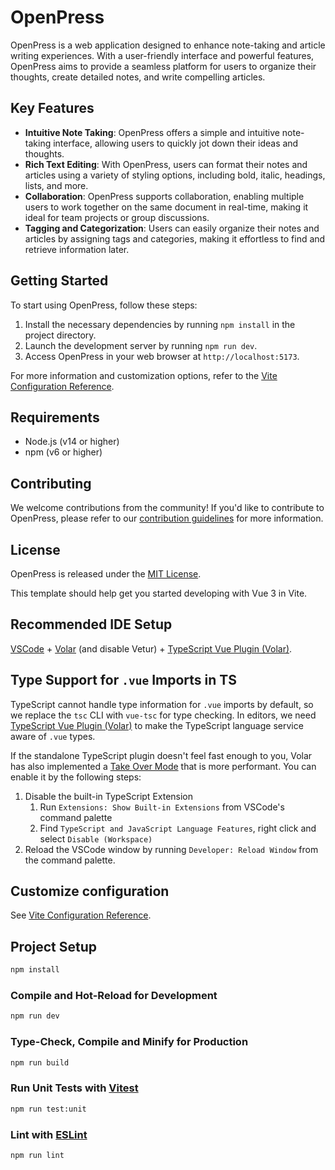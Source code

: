 # OpenPress

OpenPress is a web application designed to enhance note-taking and article writing experiences. With a user-friendly interface and powerful features, OpenPress aims to provide a seamless platform for users to organize their thoughts, create detailed notes, and write compelling articles.

## Key Features

- **Intuitive Note Taking**: OpenPress offers a simple and intuitive note-taking interface, allowing users to quickly jot down their ideas and thoughts.
- **Rich Text Editing**: With OpenPress, users can format their notes and articles using a variety of styling options, including bold, italic, headings, lists, and more.
- **Collaboration**: OpenPress supports collaboration, enabling multiple users to work together on the same document in real-time, making it ideal for team projects or group discussions.
- **Tagging and Categorization**: Users can easily organize their notes and articles by assigning tags and categories, making it effortless to find and retrieve information later.

## Getting Started

To start using OpenPress, follow these steps:

1. Install the necessary dependencies by running `npm install` in the project directory.
2. Launch the development server by running `npm run dev`.
3. Access OpenPress in your web browser at `http://localhost:5173`.

For more information and customization options, refer to the [Vite Configuration Reference](https://vitejs.dev/config/).

## Requirements

- Node.js (v14 or higher)
- npm (v6 or higher)

## Contributing

We welcome contributions from the community! If you'd like to contribute to OpenPress, please refer to our [contribution guidelines](CONTRIBUTING.md) for more information.

## License

OpenPress is released under the [MIT License](LICENSE).

This template should help get you started developing with Vue 3 in Vite.

## Recommended IDE Setup

[VSCode](https://code.visualstudio.com/) + [Volar](https://marketplace.visualstudio.com/items?itemName=Vue.volar) (and disable Vetur) + [TypeScript Vue Plugin (Volar)](https://marketplace.visualstudio.com/items?itemName=Vue.vscode-typescript-vue-plugin).

## Type Support for `.vue` Imports in TS

TypeScript cannot handle type information for `.vue` imports by default, so we replace the `tsc` CLI with `vue-tsc` for type checking. In editors, we need [TypeScript Vue Plugin (Volar)](https://marketplace.visualstudio.com/items?itemName=Vue.vscode-typescript-vue-plugin) to make the TypeScript language service aware of `.vue` types.

If the standalone TypeScript plugin doesn't feel fast enough to you, Volar has also implemented a [Take Over Mode](https://github.com/johnsoncodehk/volar/discussions/471#discussioncomment-1361669) that is more performant. You can enable it by the following steps:

1. Disable the built-in TypeScript Extension
   1. Run `Extensions: Show Built-in Extensions` from VSCode's command palette
   2. Find `TypeScript and JavaScript Language Features`, right click and select `Disable (Workspace)`
2. Reload the VSCode window by running `Developer: Reload Window` from the command palette.

## Customize configuration

See [Vite Configuration Reference](https://vitejs.dev/config/).

## Project Setup

```sh
npm install
```

### Compile and Hot-Reload for Development

```sh
npm run dev
```

### Type-Check, Compile and Minify for Production

```sh
npm run build
```

### Run Unit Tests with [Vitest](https://vitest.dev/)

```sh
npm run test:unit
```

### Lint with [ESLint](https://eslint.org/)

```sh
npm run lint
```
